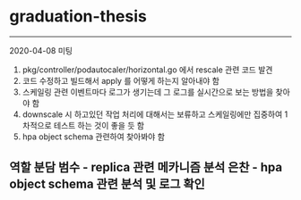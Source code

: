 # graduation-thesis
-------------------------------------------------------------------------------------------------------------
2020-04-08 미팅
1. pkg/controller/podautocaler/horizontal.go 에서 rescale 관련 코드 발견
2. 코드 수정하고 빌드해서 apply 를 어떻게 하는지 알아내야 함
3. 스케일링 관련 이벤트마다 로그가 생기는데 그 로그를 실시간으로 보는 방법을 찾아야 함
4. downscale 시 하고있던 작업 처리에 대해서는 보류하고 스케일링에만 집중하여 1차적으로 테스트 하는 것이 좋을 듯 함
5. hpa object schema 관련하여 찾아봐야 함

역할 분담
범수 - replica 관련 메카니즘 분석
은찬 - hpa object schema 관련 분석 및 로그 확인
-------------------------------------------------------------------------------------------------------------
